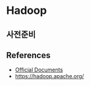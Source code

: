 # Hadoop

## 사전준비

## References
* [Official Documents](https://hadoop.apache.org/docs/stable/)
* https://hadoop.apache.org/
